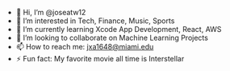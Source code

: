 - 👋 Hi, I’m @joseatw12
- 👀 I’m interested in Tech, Finance, Music, Sports
- 🌱 I’m currently learning Xcode App Development, React, AWS
- 🫡 I’m looking to collaborate on Machine Learning Projects
- 📫 How to reach me: jxa1648@miami.edu
- ⚡ Fun fact: My favorite movie all time is Interstellar

<!---
joseatw12/joseatw12 is a ✨ special ✨ repository because its `README.md` (this file) appears on your GitHub profile.
You can click the Preview link to take a look at your changes.
--->
